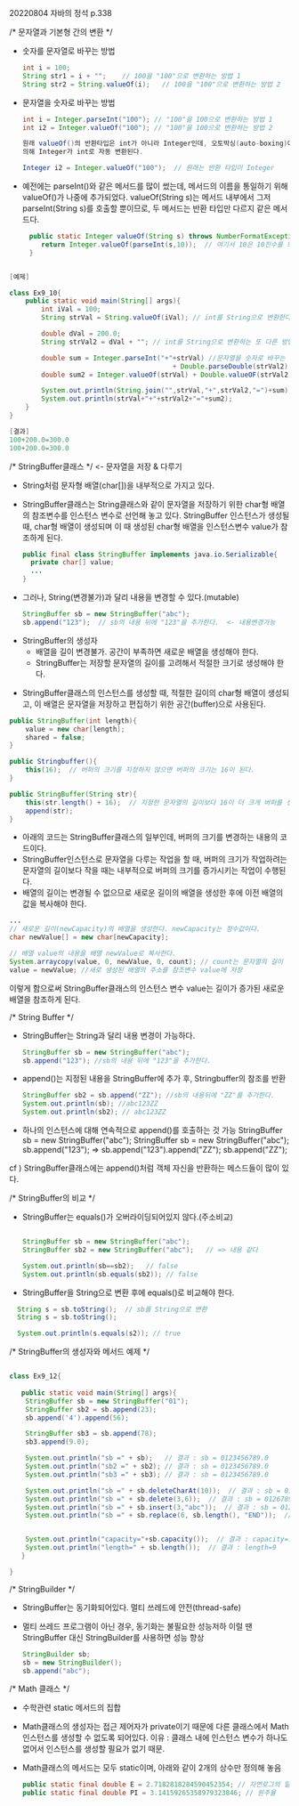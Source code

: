 20220804 자바의 정석 p.338

/* 문자열과 기본형 간의 변환 */

- 숫자를 문자열로 바꾸는 방법
     
     ```java
     int i = 100;
     String str1 = i + "";    // 100을 "100"으로 변환하는 방법 1
     String str2 = String.valueOf(i);   // 100을 "100"으로 변환하는 방법 2
     ```

- 문자열을 숫자로 바꾸는 방법

     ```java
     int i = Integer.parseInt("100"); // "100"을 100으로 변환하는 방법 1
     int i2 = Integer.valueOf("100"); // "100"을 100으로 변환하는 방법 2

     원래 valueOf()의 반환타입은 int가 아니라 Integer인데, 오토박싱(auto-boxing)에
     의해 Integer가 int로 자동 변환된다.

     Integer i2 = Integer.valueOf("100");  // 원래는 반환 타입이 Integer
     ```

+ 예전에는 parseInt()와 같은 메서드를 많이 썼는데, 메서드의 이름을 통일하기 위해 valueOf()가
  나중에 추가되었다. valueOf(String s)는 메서드 내부에서 그저 parseInt(String s)를 호출할 뿐이므로, 두 메서드는 반환 타입만 다르지 같은 메서드다.

```java
     public static Integer valueOf(String s) throws NumberFormatException{
        return Integer.valueOf(parseInt(s,10));  // 여기서 10은 10진수를 의미
     }


[예제]

class Ex9_10{
    public static void main(String[] args){
        int iVal = 100;
        String strVal = String.valueOf(iVal); // int를 String으로 변환한다.

        double dVal = 200.0;
        String strVal2 = dVal + ""; // int를 String으로 변환하는 또 다른 방법

        double sum = Integer.parseInt("+"+strVal) //문자열을 숫자로 바꾸는 방법
                                         + Double.parseDouble(strVal2);
        double sum2 = Integer.valueOf(strVal) + Double.valueOF(strVal2);

        System.out.println(String.join("",strVal,"+",strVal2,"=")+sum);
        System.out.println(strVal+"+"+strVal2+"="+sum2);                                 
    }
}

[결과]
100+200.0=300.0
100+200.0=300.0

```

/* StringBuffer클래스 */  <- 문자열을 저장 & 다루기 

- String처럼 문자형 배열(char[])을 내부적으로 가지고 있다.
- StringBuffer클래스는 String클래스와 같이 문자열을 저장하기 위한 char형 배열의 참조변수를 인스턴스 변수로 선언해 놓고 있다. StringBuffer 인스턴스가 생성될 때, char형 배열이 생성되며 이 때 생성된 char형 배열을 인스턴스변수 value가 참조하게 된다.
  
  ```java
  public final class StringBuffer implements java.io.Serializable{
    private char[] value;
    ...
  }
  ```
- 그러나, String(변경불가)과 달리 내용을 변경할 수 있다.(mutable)  
  
  ```java
  StringBuffer sb = new StringBuffer("abc");
  sb.append("123");  // sb의 내용 뒤에 "123"을 추가한다.  <- 내용변경가능
  ```

* StringBuffer의 생성자
  - 배열을 길이 변경불가. 공간이 부족하면 새로운 배열을 생성해야 한다.
  - StringBuffer는 저장할 문자열의 길이를 고려해서 적절한 크기로 생성해야 한다.

+ StringBuffer클래스의 인스턴스를 생성할 때, 적절한 길이의 char형 배열이 생성되고, 이 배열은 문자열을 저장하고 편집하기 위한 공간(buffer)으로 사용된다.


```java
public StringBuffer(int length){
    value = new char[length];
    shared = false;
}

public Stringbuffer(){
    this(16);  // 버퍼의 크기를 지정하지 않으면 버퍼의 크기는 16이 된다.
}

public StringBuffer(String str){
    this(str.length() + 16);  // 지정한 문자열의 길이보다 16이 더 크게 버퍼를 생성한다.
    append(str);
}
```

+ 아래의 코드는 StringBuffer클래스의 일부인데, 버퍼의 크기를 변경하는 내용의 코드이다.
+ StringBuffer인스턴스로 문자열을 다루는 작업을 할 때, 버퍼의 크기가 작업하려는 문자열의 길이보다 작을 때는 
  내부적으로 버퍼의 크기를 증가시키는 작업이 수행된다.
+ 배열의 길이는 변경될 수 없으므로 새로운 길이의 배열을 생성한 후에 이전 배열의 값을 복사해야 한다.

```java
...
// 새로운 길이(newCapacity)의 배열을 생성한다. newCapacity는 정수값이다.
char newValue[] = new char[newCapacity];

// 배열 value의 내용을 배열 newValue로 복사한다.
System.arraycopy(value, 0, newValue, 0, count); // count는 문자열의 길이
value = newValue; //새로 생성된 배열의 주소를 참조변수 value에 저장
```

이렇게 함으로써 StringBuffer클래스의 인스턴스 변수 value는 길이가 증가된 새로운 배열을 참조하게 된다.

/* String Buffer */

- StringBuffer는 String과 달리 내용 변경이 가능하다.
  
  ```java
  StringBuffer sb = new StringBuffer("abc");
  sb.append("123"); //sb의 내용 뒤에 "123"을 추가한다.

  ```

- append()는 지정된 내용을 StringBuffer에 추가 후, Stringbuffer의 참조를 반환

  ```java
  StringBuffer sb2 = sb.append("ZZ"); //sb의 내용뒤에 "ZZ"를 추가한다.
  System.out.println(sb); //abc123ZZ
  System.out.println(sb2); // abc123ZZ   

  ```

- 하나의 인스턴스에 대해 연속적으로 append()를 호출하는 것 가능
  StringBuffer sb = new StringBuffer("abc");         StringBuffer sb = new StringBuffer("abc");
  sb.append("123");                            =>    sb.append("123").append("ZZ");
  sb.append("ZZ");


cf ) StringBuffer클래스에는 append()처럼 객체 자신을 반환하는 메스드들이 많이 있다.

/* StringBuffer의 비교 */

- StringBuffer는 equals()가 오버라이딩되어있지 않다.(주소비교)
  
  ```java
  
  StringBuffer sb = new StringBuffer("abc");
  StringBuffer sb2 = new StringBuffer("abc");   // => 내용 같다

  System.out.println(sb==sb2);   // false
  System.out.println(sb.equals(sb2)); // false

  ```

- StringBuffer을 String으로 변환 후에 equals()로 비교해야 한다.

```java
  String s = sb.toString();  // sb를 String으로 변환
  String s = sb.toString();  

  System.out.println(s.equals(s2)); // true

```
 

/* StringBuffer의 생성자와 메서드 예제 */

```java

class Ex9_12{
 
   public static void main(String[] args){
    StringBuffer sb = new StringBuffer("01");
    StringBuffer sb2 = sb.append(23);
    sb.append('4').append(56);

    StringBuffer sb3 = sb.append(78);
    sb3.append(9.0);

    System.out.println("sb =" + sb);   // 결과 : sb = 0123456789.0
    System.out.println("sb2 =" + sb2); // 결과 : sb = 0123456789.0
    System.out.println("sb3 =" + sb3); // 결과 : sb = 0123456789.0

    System.out.println("sb =" + sb.deleteCharAt(10));  // 결과 : sb = 01234567890
    System.out.println("sb =" + sb.delete(3,6));  // 결과 : sb = 01267890
    System.out.println("sb =" + sb.insert(3,"abc"));  // 결과 : sb = 012abc67890
    System.out.println("sb =" + sb.replace(6, sb.length(), "END"));  // 결과 : sb = 012abcEND


    System.out.println("capacity="+sb.capacity());  // 결과 : capacity=18
    System.out.println("length=" + sb.length());  // 결과 : length=9
   }

}
```

/* StringBuilder */
- StringBuffer는 동기화되어있다. 멀티 쓰레드에 안전(thread-safe)
- 멀티 쓰레드 프로그램이 아닌 경우, 동기화는 불필요한 성능저하
  이럴 땐 StringBuffer 대신 StringBuilder를 사용하면 성능 향상

  ```java 
  StringBuilder sb;
  sb = new StringBuilder();
  sb.append("abc");
  ```

/*  Math 클래스 */
- 수학관련 static 메서드의 집합
- Math클래스의 생성자는 접근 제어자가 private이기 때문에 다른 클래스에서 Math인스턴스를 생성할 수 없도록 되어있다.
  이유 : 클래스 내에 인스턴스 변수가 하나도 없어서 인스턴스를 생성할 필요가 없기 때문.
- Math클래스의 메서드는 모두 static이며, 아래와 같이 2개의 상수만 정의해 놓음

  ```java
  public static final double E = 2.7182818284590452354; // 자연로그의 밑
  public static final double PI = 3.14159265358979323846; // 원주율
  ```




